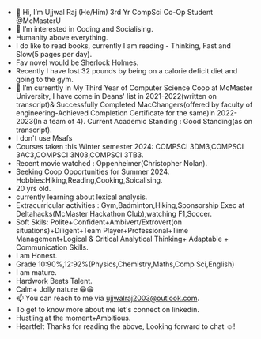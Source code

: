 - 👋 Hi, I’m Ujjwal Raj (He/Him) 3rd Yr CompSci Co-Op Student @McMasterU
- 👀 I’m interested in Coding and Socialising.
- Humanity above everything.
- I do like to read books, currently I am reading - Thinking, Fast and Slow(5 pages per day).
- Fav novel would be Sherlock Holmes.
- Recently I have lost 32 pounds by being on a calorie deficit diet and going to the gym. 
- 🌱 I’m currently in My Third Year of Computer Science Coop at McMaster University, I have come in Deans' list in 2021-2022(written on transcript)& Successfully Completed MacChangers(offered by faculty of engineering-Achieved Completion Certificate for the same)in 2022-2023(In a team of 4). Current Academic Standing : Good Standing(as on transcript).
- I don't use Msafs
- Courses taken this Winter semester 2024: COMPSCI 3DM3,COMPSCI 3AC3,COMPSCI 3N03,COMPSCI 3TB3.
- Recent movie watched : Oppenheimer(Christopher Nolan).
- Seeking Coop Opportunities for Summer 2024.
Hobbies:Hiking,Reading,Cooking,Soicalising.
- 20 yrs old.
- currently learning about lexical analysis.
- Extracurricular activities : Gym,Badminton,Hiking,Sponsorship Exec at Deltahacks(McMaster Hackathon Club),watching F1,Soccer.
- Soft Skils: Polite+Confident+Ambivert/Extrovert(on situations)+Diligent+Team Player+Professional+Time Management+Logical & Critical Analytical Thinking+ Adaptable + Communication Skills.
- I am Honest.
- Grade 10:90%,12:92%(Physics,Chemistry,Maths,Comp Sci,English)
- I am mature.
- Hardwork Beats Talent.
- Calm+ Jolly nature 😁😁
- 📫 You can reach to me via ujjwalraj2003@outlook.com.
- To get to know more about me let's connect on linkedin.
- Hustling at the moment+Ambitious.
- Heartfelt Thanks for reading the above, Looking forward to chat ☺️!

<!---
UjjwalRaj18/UjjwalRaj18 is a ✨ special ✨ repository because its `README.md` (this file) appears on your GitHub profile.
You can click the Preview link to take a look at your changes.
--->
